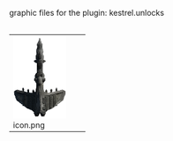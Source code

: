 graphic files for the plugin: kestrel.unlocks<br>
<br>
<table>
	<tr>
		<td><img src="https://github.com/zuckung/endless-sky-plugins/blob/main/myplugins/kestrel.unlocks/icon.png?raw=true"><br>
		icon.png</td>
		<td></td>
		<td></td>
	</tr>
</table>
